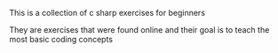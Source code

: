 This is a collection of c sharp exercises for beginners

They are exercises that were found online and their goal is to teach the most basic coding concepts
